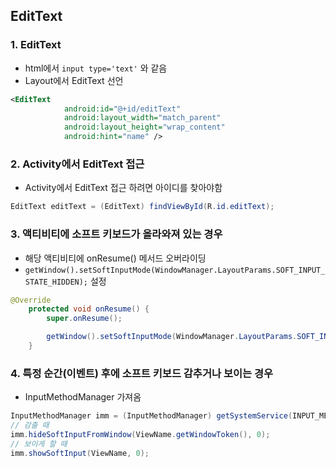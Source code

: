 ## EditText
### 1. EditText
* html에서 `input type='text'` 와 같음
* Layout에서 EditText 선언
```xml
<EditText
            android:id="@+id/editText"
            android:layout_width="match_parent"
            android:layout_height="wrap_content"
            android:hint="name" />
```

### 2. Activity에서 EditText 접근
* Activity에서 EditText 접근 하려면 아이디를 찾아야함
```java
EditText editText = (EditText) findViewById(R.id.editText);
```
### 3. 액티비티에 소프트 키보드가 올라와져 있는 경우
* 해당 액티비티에 onResume() 메서드 오버라이딩
* `getWindow().setSoftInputMode(WindowManager.LayoutParams.SOFT_INPUT_STATE_HIDDEN);` 설정
```java
@Override
    protected void onResume() {
        super.onResume();

        getWindow().setSoftInputMode(WindowManager.LayoutParams.SOFT_INPUT_STATE_HIDDEN);
    }
```
### 4. 특정 순간(이벤트) 후에 소프트 키보드 감추거나 보이는 경우
* InputMethodManager 가져옴
```java
InputMethodManager imm = (InputMethodManager) getSystemService(INPUT_METHOD_SERVICE);
// 감출 때
imm.hideSoftInputFromWindow(ViewName.getWindowToken(), 0);
// 보이게 할 때
imm.showSoftInput(ViewName, 0);
```
